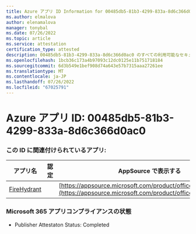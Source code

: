 ```yaml
---
title: Azure アプリ ID Information for 00485db5-81b3-4299-833a-8d6c366d0ac0
ms.author: elmalova
author: elenamalova
manager: tonybal
ms.date: 07/26/2022
ms.topic: article
ms.service: attestation
certification_type: attested
description: 00485db5-81b3-4299-833a-8d6c366d0ac0 のすべての利用可能なセキュリティとコンプライアンス情報。
ms.openlocfilehash: 1bcb36c173a4b97093c12dc0125e11b751718184
ms.sourcegitcommit: 6d3b549e1bef908d74a643e57b7315aaa27261ee
ms.translationtype: MT
ms.contentlocale: ja-JP
ms.lasthandoff: 07/26/2022
ms.locfileid: "67025791"
---
```

# <a name="azure-app-id-00485db5-81b3-4299-833a-8d6c366d0ac0"></a>Azure アプリ ID: 00485db5-81b3-4299-833a-8d6c366d0ac0


### <a name="apps-associated-with-this-id"></a>この ID に関連付けられているアプリ:
| **アプリ名** | **認定** | **AppSource で表示する** |
|--------------|---------------|-----------------------|
| [FireHydrant](../forward/WA200003794.md) |  | [https://appsource.microsoft.com/product/office/WA200003794](https://appsource.microsoft.com/product/office/WA200003794) |

### <a name="microsoft-365-app-compliance-status"></a>Microsoft 365 アプリコンプライアンスの状態
- Publisher Attestaton Status: Completed
